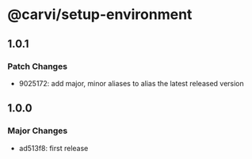 # @carvi/setup-environment

## 1.0.1

### Patch Changes

- 9025172: add major, minor aliases to alias the latest released version

## 1.0.0

### Major Changes

- ad513f8: first release
